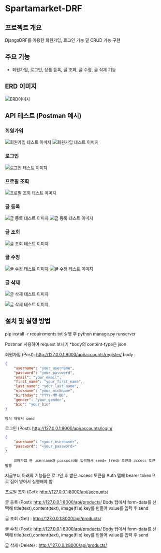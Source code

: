 # Spartamarket-DRF

## 프로젝트 개요
DjangoDRF를 이용한 회원가입, 로그인 기능 밑 CRUD 기능 구현

## 주요 기능
- 회원가입, 로그인, 상품 등록, 글 조회, 글 수정, 글 삭제 기능

## ERD 이미지
![ERD이미지](images/ERD.png)


## API 테스트 (Postman 예시)

### 회원가입
![회원가입 테스트 이미지](images/회원가입_입력.png)
![회원가입 테스트 이미지](images/회원가입_결과.png)

### 로그인
![로그인 테스트 이미지](images/로그인.png)

### 프로필 조회
![프로필 조회 테스트 이미지](images/유저_프로필_조회.png)

### 글 등록
![글 등록 테스트 이미지](images/물건등록.png)
![글 등록 테스트 이미지](images/물건등록_결과.png)

### 글 조회
![글 조회 테스트 이미지](images/목록_조회.png)

### 글 수정
![글 수정 테스트 이미지](images/글_수정.png)
![글 수정 테스트 이미지](images/글_수정_결과.png)

### 글 삭제
![글 삭제 테스트 이미지](images/글_삭제.png)


![글 삭제 테스트 이미지](images/삭제후_조회.png)


## 설치 및 실행 방법
pip install -r requirements.txt 실행 후
python manage.py runserver

Postman 사용하여 request 보내기
*body의 content-type은 json

회원가입 (Post): http://127.0.0.1:8000/api/accounts/register/
    body : 

```json
{
    "username": "your_username",
    "password": "your_password",
    "email": "your_email",
    "first_name": "your_first_name",
    "last_name": "your_last_name",
    "nickname": "your_nickname",
    "birthday": "YYYY-MM-DD",
    "gender": "your_gender",
    "bio": "your_bio"
}
```
    양식 채워서 send


로그인 (Post): http://127.0.0.1:8000/api/accounts/login/

```json
{
    "username": "<your_username>",
    "password": "<your_password>"
}
```
        회원가입 한 username과 password를 입력해서 send= fresh 토큰과 access 토큰 발행

지금부터 아래의 기능들은 로그인 후 받은 access 토큰을 Auth 탭에 bearer token으로 집어 넣어서 실행해야 함

프로필 조회 (Get): http://127.0.0.1:8000/api/accounts/<username>

글 등록 (Post): http://127.0.0.1:8000/api/products/
        Body 탭에서 form-data를 선택해 title(text),content(text), image(file) key를 만들어 value를 입력 후 send

글 조회 (Get) : http://127.0.0.1:8000/api/products/

글 수정 (Post): http://127.0.0.1:8000/api/products/<product id>
        Body 탭에서 form-data를 선택해 title(text),content(text), image(file) key를 만들어 value를 입력 후 send

글 삭제 (Delete) : http://127.0.0.1:8000/api/products/<product id>